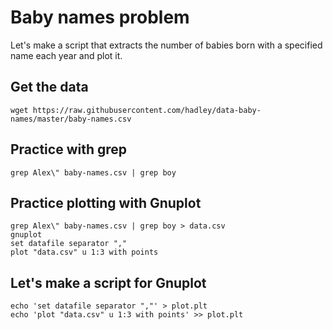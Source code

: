 # Baby names problem
Let's make a script that extracts the number of babies born with a specified name each year and plot it.

## Get the data
```
wget https://raw.githubusercontent.com/hadley/data-baby-names/master/baby-names.csv
```

## Practice with grep
```
grep Alex\" baby-names.csv | grep boy
```

## Practice plotting with Gnuplot
```
grep Alex\" baby-names.csv | grep boy > data.csv
gnuplot
set datafile separator ","
plot "data.csv" u 1:3 with points
```

## Let's make a script for Gnuplot
```
echo 'set datafile separator ","' > plot.plt
echo 'plot "data.csv" u 1:3 with points' >> plot.plt
```

